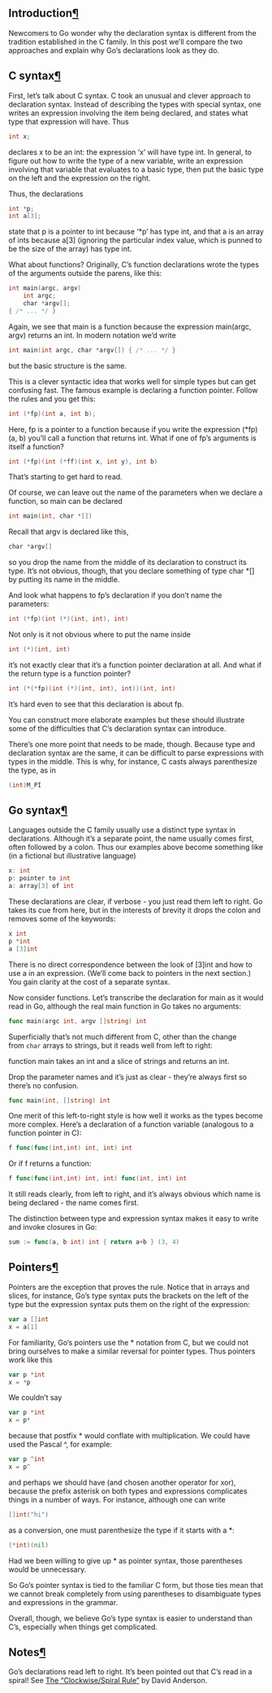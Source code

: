 ## Introduction[¶](https://go.dev/blog/declaration-syntax#introduction)

Newcomers to Go wonder why the declaration syntax is different from the tradition established in the C family. In this post we’ll compare the two approaches and explain why Go’s declarations look as they do.

## C syntax[¶](https://go.dev/blog/declaration-syntax#c-syntax)

First, let’s talk about C syntax. C took an unusual and clever approach to declaration syntax. Instead of describing the types with special syntax, one writes an expression involving the item being declared, and states what type that expression will have. Thus

```go
int x;
```

declares x to be an int: the expression ‘x’ will have type int. In general, to figure out how to write the type of a new variable, write an expression involving that variable that evaluates to a basic type, then put the basic type on the left and the expression on the right.

Thus, the declarations

```go
int *p;
int a[3];
```

state that p is a pointer to int because ‘*p’ has type int, and that a is an array of ints because a[3] (ignoring the particular index value, which is punned to be the size of the array) has type int.

What about functions? Originally, C’s function declarations wrote the types of the arguments outside the parens, like this:

```go
int main(argc, argv)
    int argc;
    char *argv[];
{ /* ... */ }
```

Again, we see that main is a function because the expression main(argc, argv) returns an int. In modern notation we’d write

```go
int main(int argc, char *argv[]) { /* ... */ }
```

but the basic structure is the same.

This is a clever syntactic idea that works well for simple types but can get confusing fast. The famous example is declaring a function pointer. Follow the rules and you get this:

```go
int (*fp)(int a, int b);
```

Here, fp is a pointer to a function because if you write the expression (*fp)(a, b) you’ll call a function that returns int. What if one of fp’s arguments is itself a function?

```go
int (*fp)(int (*ff)(int x, int y), int b)
```

That’s starting to get hard to read.

Of course, we can leave out the name of the parameters when we declare a function, so main can be declared

```go
int main(int, char *[])
```

Recall that argv is declared like this,

```go
char *argv[]
```

so you drop the name from the middle of its declaration to construct its type. It’s not obvious, though, that you declare something of type char *[] by putting its name in the middle.

And look what happens to fp’s declaration if you don’t name the parameters:

```go
int (*fp)(int (*)(int, int), int)
```

Not only is it not obvious where to put the name inside

```go
int (*)(int, int)
```

it’s not exactly clear that it’s a function pointer declaration at all. And what if the return type is a function pointer?

```go
int (*(*fp)(int (*)(int, int), int))(int, int)
```

It’s hard even to see that this declaration is about fp.

You can construct more elaborate examples but these should illustrate some of the difficulties that C’s declaration syntax can introduce.

There’s one more point that needs to be made, though. Because type and declaration syntax are the same, it can be difficult to parse expressions with types in the middle. This is why, for instance, C casts always parenthesize the type, as in

```go
(int)M_PI
```

## Go syntax[¶](https://go.dev/blog/declaration-syntax#go-syntax)

Languages outside the C family usually use a distinct type syntax in declarations. Although it’s a separate point, the name usually comes first, often followed by a colon. Thus our examples above become something like (in a fictional but illustrative language)

```go
x: int
p: pointer to int
a: array[3] of int
```

These declarations are clear, if verbose - you just read them left to right. Go takes its cue from here, but in the interests of brevity it drops the colon and removes some of the keywords:

```go
x int
p *int
a [3]int
```

There is no direct correspondence between the look of [3]int and how to use a in an expression. (We’ll come back to pointers in the next section.) You gain clarity at the cost of a separate syntax.

Now consider functions. Let’s transcribe the declaration for main as it would read in Go, although the real main function in Go takes no arguments:

```go
func main(argc int, argv []string) int
```

Superficially that’s not much different from C, other than the change from `char` arrays to strings, but it reads well from left to right:

function main takes an int and a slice of strings and returns an int.

Drop the parameter names and it’s just as clear - they’re always first so there’s no confusion.

```go
func main(int, []string) int
```

One merit of this left-to-right style is how well it works as the types become more complex. Here’s a declaration of a function variable (analogous to a function pointer in C):

```go
f func(func(int,int) int, int) int
```

Or if f returns a function:

```go
f func(func(int,int) int, int) func(int, int) int
```

It still reads clearly, from left to right, and it’s always obvious which name is being declared - the name comes first.

The distinction between type and expression syntax makes it easy to write and invoke closures in Go:

```go
sum := func(a, b int) int { return a+b } (3, 4)
```

## Pointers[¶](https://go.dev/blog/declaration-syntax#pointers)

Pointers are the exception that proves the rule. Notice that in arrays and slices, for instance, Go’s type syntax puts the brackets on the left of the type but the expression syntax puts them on the right of the expression:

```go
var a []int
x = a[1]
```

For familiarity, Go’s pointers use the * notation from C, but we could not bring ourselves to make a similar reversal for pointer types. Thus pointers work like this

```go
var p *int
x = *p
```

We couldn’t say

```go
var p *int
x = p*
```

because that postfix * would conflate with multiplication. We could have used the Pascal ^, for example:

```go
var p ^int
x = p^
```

and perhaps we should have (and chosen another operator for xor), because the prefix asterisk on both types and expressions complicates things in a number of ways. For instance, although one can write

```go
[]int("hi")
```

as a conversion, one must parenthesize the type if it starts with a *:

```go
(*int)(nil)
```

Had we been willing to give up * as pointer syntax, those parentheses would be unnecessary.

So Go’s pointer syntax is tied to the familiar C form, but those ties mean that we cannot break completely from using parentheses to disambiguate types and expressions in the grammar.

Overall, though, we believe Go’s type syntax is easier to understand than C’s, especially when things get complicated.

## Notes[¶](https://go.dev/blog/declaration-syntax#notes)

Go’s declarations read left to right. It’s been pointed out that C’s read in a spiral! See [The “Clockwise/Spiral Rule”](http://c-faq.com/decl/spiral.anderson.html) by David Anderson.